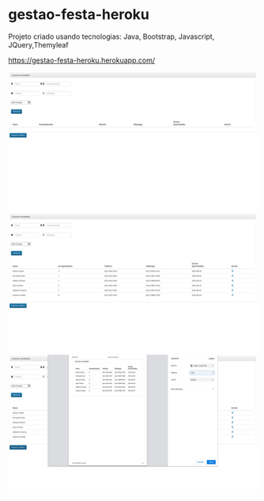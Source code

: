 # gestao-festa-heroku

Projeto criado usando tecnologias: Java, Bootstrap, Javascript, JQuery,Themyleaf

https://gestao-festa-heroku.herokuapp.com/

<img src="https://github.com/Alisson7Neres/gestao-festa-heroku/blob/main/gestao-festa/img/Captura%20de%20tela%20de%202021-05-06%2018-41-16.png?raw=true">
  
<img src="https://github.com/Alisson7Neres/gestao-festa-heroku/blob/main/gestao-festa/img/Captura%20de%20tela%20de%202021-05-06%2018-45-05.png?raw=true">
  
<img src="https://github.com/Alisson7Neres/gestao-festa-heroku/blob/main/gestao-festa/img/Captura%20de%20tela%20de%202021-05-06%2018-45-20.png?raw=true">  
